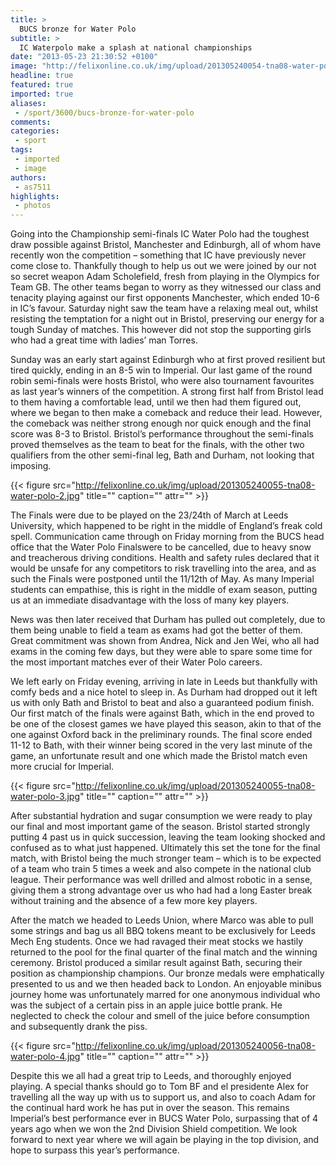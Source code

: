 ```yaml
---
title: >
  BUCS bronze for Water Polo
subtitle: >
  IC Waterpolo make a splash at national championships
date: "2013-05-23 21:30:52 +0100"
image: "http://felixonline.co.uk/img/upload/201305240054-tna08-water-polo-1.jpg"
headline: true
featured: true
imported: true
aliases:
 - /sport/3600/bucs-bronze-for-water-polo
comments:
categories:
 - sport
tags:
 - imported
 - image
authors:
 - as7511
highlights:
 - photos
---
```


Going into the Championship semi-finals IC Water Polo had the toughest draw possible against Bristol, Manchester and Edinburgh, all of whom have recently won the competition – something that IC have previously never come close to. Thankfully though to help us out we were joined by our not so secret weapon Adam Scholefield, fresh from playing in the Olympics for Team GB. The other teams began to worry as they witnessed our class and tenacity playing against our first opponents Manchester, which ended 10-6 in IC’s favour. Saturday night saw the team have a relaxing meal out, whilst resisting the temptation for a night out in Bristol, preserving our energy for a tough Sunday of matches. This however did not stop the supporting girls who had a great time with ladies’ man Torres.

Sunday was an early start against Edinburgh who at first proved resilient but tired quickly, ending in an 8-5 win to Imperial. Our last game of the round robin semi-finals were hosts Bristol, who were also tournament favourites as last year’s winners of the competition. A strong first half from Bristol lead to them having a comfortable lead, until we then had them figured out, where we began to then make a comeback and reduce their lead. However, the comeback was neither strong enough nor quick enough and the final score was 8-3 to Bristol. Bristol’s performance throughout the semi-finals proved themselves as the team to beat for the finals, with the other two qualifiers from the other semi-final leg, Bath and Durham, not looking that imposing.

{{< figure src="http://felixonline.co.uk/img/upload/201305240055-tna08-water-polo-2.jpg" title="" caption="" attr="" >}}

The Finals were due to be played on the 23/24th of March at Leeds University, which happened to be right in the middle of England’s freak cold spell. Communication came through on Friday morning from the BUCS head office that the Water Polo Finalswere to be cancelled, due to heavy snow and treacherous driving conditions. Health and safety rules declared that it would be unsafe for any competitors to risk travelling into the area, and as such the Finals were postponed until the 11/12th of May. As many Imperial students can empathise, this is right in the middle of exam season, putting us at an immediate disadvantage with the loss of many key players.

News was then later received that Durham has pulled out completely, due to them being unable to field a team as exams had got the better of them. Great commitment was shown from Andrea, Nick and Jen Wei, who all had exams in the coming few days, but they were able to spare some time for the most important matches ever of their Water Polo careers.

We left early on Friday evening, arriving in late in Leeds but thankfully with comfy beds and a nice hotel to sleep in. As Durham had dropped out it left us with only Bath and Bristol to beat and also a guaranteed podium finish. Our first match of the finals were against Bath, which in the end proved to be one of the closest games we have played this season, akin to that of the one against Oxford back in the preliminary rounds. The final score ended 11-12 to Bath, with their winner being scored in the very last minute of the game, an unfortunate result and one which made the Bristol match even more crucial for Imperial.

{{< figure src="http://felixonline.co.uk/img/upload/201305240055-tna08-water-polo-3.jpg" title="" caption="" attr="" >}}

After substantial hydration and sugar consumption we were ready to play our final and most important game of the season. Bristol started strongly putting 4 past us in quick succession, leaving the team looking shocked and confused as to what just happened. Ultimately this set the tone for the final match, with Bristol being the much stronger team – which is to be expected of a team who train 5 times a week and also compete in the national club league. Their performance was well drilled and almost robotic in a sense, giving them a strong advantage over us who had had a long Easter break without training and the absence of a few more key players.

After the match we headed to Leeds Union, where Marco was able to pull some strings and bag us all BBQ tokens meant to be exclusively for Leeds Mech Eng students. Once we had ravaged their meat stocks we hastily returned to the pool for the final quarter of the final match and the winning ceremony. Bristol produced a similar result against Bath, securing their position as championship champions. Our bronze medals were emphatically presented to us and we then headed back to London. An enjoyable minibus journey home was unfortunately marred for one anonymous individual who was the subject of a certain piss in an apple juice bottle prank. He neglected to check the colour and smell of the juice before consumption and subsequently drank the piss.

{{< figure src="http://felixonline.co.uk/img/upload/201305240056-tna08-water-polo-4.jpg" title="" caption="" attr="" >}}

Despite this we all had a great trip to Leeds, and thoroughly enjoyed playing. A special thanks should go to Tom BF and el presidente Alex for travelling all the way up with us to support us, and also to coach Adam for the continual hard work he has put in over the season. This remains Imperial’s best performance ever in BUCS Water Polo, surpassing that of 4 years ago when we won the 2nd Division Shield competition. We look forward to next year where we will again be playing in the top division, and hope to surpass this year’s performance.
